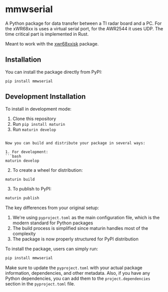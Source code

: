 # mmwserial

A Python package for data transfer between a TI radar board and a PC.
For the xWR68xx is uses a virtual serial port, for the AWR2544 it uses UDP.
The time critical part is implemented in Rust.

Meant to work with the [xwr68xxisk](https://github.com/juhasch/xwr68xxiskhttps://github.com/juhasch/xwr68xxisk) package.

## Installation

You can install the package directly from PyPI:

```pip install mmwserial```

## Development Installation

To install in development mode:

1. Clone this repository
2. Run `pip install maturin`
3. Run `maturin develop`
```

Now you can build and distribute your package in several ways:

1. For development:
```bash
maturin develop
```

2. To create a wheel for distribution:
```bash
maturin build
```

3. To publish to PyPI:
```bash
maturin publish
```

The key differences from your original setup:

1. We're using `pyproject.toml` as the main configuration file, which is the modern standard for Python packages
2. The build process is simplified since maturin handles most of the complexity
3. The package is now properly structured for PyPI distribution

To install the package, users can simply run:
```bash
pip install mmwserial
```

Make sure to update the `pyproject.toml` with your actual package information, dependencies, and other metadata. Also, if you have any Python dependencies, you can add them to the `project.dependencies` section in the `pyproject.toml` file.

